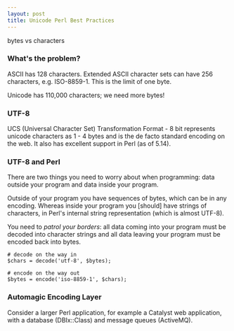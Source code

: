 ```yaml
---
layout: post
title: Unicode Perl Best Practices
---
```


bytes vs characters

### What's the problem? ###

ASCII has 128 characters. Extended ASCII character sets can have 256 characters,
e.g. ISO-8859-1. This is the limit of one byte.

Unicode has 110,000 characters; we need more bytes!

### UTF-8 ###

UCS (Universal Character Set) Transformation Format - 8 bit represents unicode
characters as 1 - 4 bytes and is the de facto standard encoding on the web. It
also has excellent support in Perl (as of 5.14).

### UTF-8 and Perl ###

There are two things you need to worry about when programming: data outside your
program and data inside your program.

Outside of your program you have sequences of bytes, which can be in any encoding.
Whereas inside your program you [should] have strings of characters, in Perl's
internal string representation (which is almost UTF-8).

You need to *patrol your borders*: all data coming into your program must be
decoded into character strings and all data leaving your program must be
encoded back into bytes.

    # decode on the way in
    $chars = decode('utf-8', $bytes);

    # encode on the way out
    $bytes = encode('iso-8859-1', $chars);

### Automagic Encoding Layer ###

Consider a larger Perl application, for example a Catalyst web application, with
a database (DBIx::Class) and message queues (ActiveMQ).
